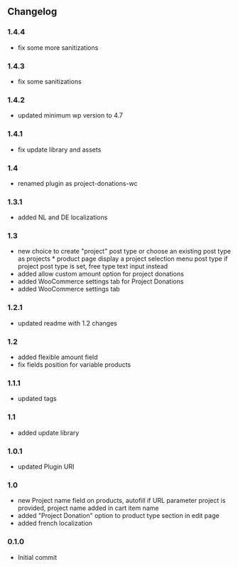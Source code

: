 ## Changelog

### 1.4.4
* fix some more sanitizations

### 1.4.3
* fix some sanitizations

### 1.4.2
* updated minimum wp version to 4.7

### 1.4.1
* fix update library and assets

### 1.4
* renamed plugin as project-donations-wc

### 1.3.1
* added NL and DE localizations

### 1.3
* new choice to create "project" post type or choose an existing post type as projects * product page display a project selection menu  post type if project post type is set, free type text input instead
* added allow custom amount option for project donations
* added WooCommerce settings tab for Project Donations
* added WooCommerce settings tab

### 1.2.1
* updated readme with 1.2 changes

### 1.2
* added flexible amount field
* fix fields position for variable products

### 1.1.1
* updated tags

### 1.1
* added update library

### 1.0.1
* updated Plugin URI

### 1.0
* new Project name field on products, autofill if URL parameter project is provided, project name added in cart item name
* added "Project Donation" option to product type section in edit page
* added french localization

### 0.1.0
* Initial commit
